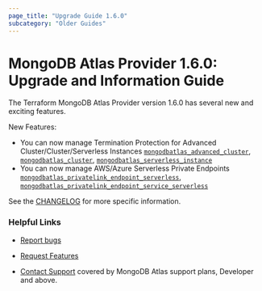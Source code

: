 ```yaml
---
page_title: "Upgrade Guide 1.6.0"
subcategory: "Older Guides"
---
```


# MongoDB Atlas Provider 1.6.0: Upgrade and Information Guide

The Terraform MongoDB Atlas Provider version 1.6.0 has several new and exciting features.

New Features:
* You can now manage Termination Protection for Advanced Cluster/Cluster/Serverless Instances [`mongodbatlas_advanced_cluster`](https://registry.terraform.io/providers/mongodb/mongodbatlas/latest/docs/resources/advanced_cluster), [`mongodbatlas_cluster`](https://registry.terraform.io/providers/mongodb/mongodbatlas/latest/docs/resources/cluster), [`mongodbatlas_serverless_instance`](https://registry.terraform.io/providers/mongodb/mongodbatlas/latest/docs/resources/serverless_instance)  
* You can now manage AWS/Azure Serverless Private Endpoints [`mongodbatlas_privatelink_endpoint_serverless`](https://registry.terraform.io/providers/mongodb/mongodbatlas/latest/docs/resources/privatelink_endpoint_serverless), [`mongodbatlas_privatelink_endpoint_service_serverless`](https://registry.terraform.io/providers/mongodb/mongodbatlas/latest/docs/resources/privatelink_endpoint_service_serverless)



See the [CHANGELOG](https://github.com/mongodb/terraform-provider-mongodbatlas/blob/master/CHANGELOG.md) for more specific information.


### Helpful Links

* [Report bugs](https://github.com/mongodb/terraform-provider-mongodbatlas/issues)

* [Request Features](https://feedback.mongodb.com/forums/924145-atlas?category_id=370723)

* [Contact Support](https://docs.atlas.mongodb.com/support/) covered by MongoDB Atlas support plans, Developer and above.
